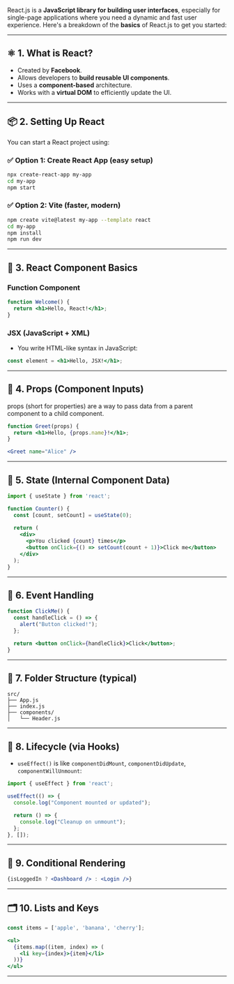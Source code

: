 React.js is a **JavaScript library for building user interfaces**, especially for single-page applications where you need a dynamic and fast user experience. Here's a breakdown of the **basics** of React.js to get you started:

---

## ⚛️ 1. What is React?

* Created by **Facebook**.
* Allows developers to **build reusable UI components**.
* Uses a **component-based** architecture.
* Works with a **virtual DOM** to efficiently update the UI.

---

## 📦 2. Setting Up React

You can start a React project using:

### ✅ Option 1: Create React App (easy setup)

```bash
npx create-react-app my-app
cd my-app
npm start
```

### ✅ Option 2: Vite (faster, modern)

```bash
npm create vite@latest my-app --template react
cd my-app
npm install
npm run dev
```

---

## 🧱 3. React Component Basics

### Function Component

```jsx
function Welcome() {
  return <h1>Hello, React!</h1>;
}
```

### JSX (JavaScript + XML)

* You write HTML-like syntax in JavaScript:

```jsx
const element = <h1>Hello, JSX!</h1>;
```

---

## 🔄 4. Props (Component Inputs)
props (short for properties) are a way to pass data from a parent component to a child component.

```jsx
function Greet(props) {
  return <h1>Hello, {props.name}!</h1>;
}

<Greet name="Alice" />
```

---

## 🔁 5. State (Internal Component Data)

```jsx
import { useState } from 'react';

function Counter() {
  const [count, setCount] = useState(0);
  
  return (
    <div>
      <p>You clicked {count} times</p>
      <button onClick={() => setCount(count + 1)}>Click me</button>
    </div>
  );
}
```

---

## 🎯 6. Event Handling

```jsx
function ClickMe() {
  const handleClick = () => {
    alert("Button clicked!");
  };

  return <button onClick={handleClick}>Click</button>;
}
```

---

## 📂 7. Folder Structure (typical)

```
src/
├── App.js
├── index.js
├── components/
│   └── Header.js
```

---

## 🔄 8. Lifecycle (via Hooks)

* `useEffect()` is like `componentDidMount`, `componentDidUpdate`, `componentWillUnmount`:

```jsx
import { useEffect } from 'react';

useEffect(() => {
  console.log("Component mounted or updated");

  return () => {
    console.log("Cleanup on unmount");
  };
}, []);
```

---

## 🧩 9. Conditional Rendering

```jsx
{isLoggedIn ? <Dashboard /> : <Login />}
```

---

## 🗂️ 10. Lists and Keys

```jsx
const items = ['apple', 'banana', 'cherry'];

<ul>
  {items.map((item, index) => (
    <li key={index}>{item}</li>
  ))}
</ul>
```

---

